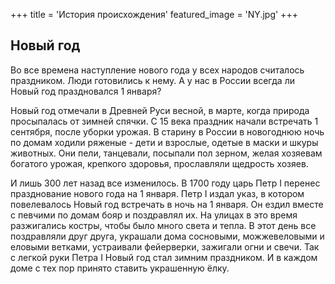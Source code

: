 +++
title = 'История происхождения'
featured_image = 'NY.jpg'
+++
## Новый год

Во все времена наступление нового года у всех народов считалось праздником. Люди готовились к нему.
А у нас в России всегда ли Новый год праздновался 1 января?

Новый год отмечали в Древней Руси весной, в марте, когда природа просыпалась от зимней спячки. С 15 века праздник начали встречать 1 сентября, после уборки урожая. В старину в России в новогоднюю ночь по домам ходили ряженые - дети и взрослые, одетые в маски и шкуры животных. Они пели, танцевали, посыпали пол зерном, желая хозяевам богатого урожая, крепкого здоровья, прославляли щедрость хозяев.

И лишь 300 лет назад все изменилось.
В 1700 году царь Петр I перенес празднование нового года на 1 января. Петр I издал указ, в котором повелевалось Новый год встречать в ночь на 1 января. Он ездил вместе с певчими по домам бояр и поздравлял их. На улицах в это время разжигались костры, чтобы было много света и тепла. В этот день все поздравляли друг друга, украшали дома сосновыми, можжевеловыми и еловыми ветками, устраивали фейерверки, зажигали огни и свечи. Так с легкой руки Петра I Новый год стал зимним праздником. И в каждом доме с тех пор принято ставить украшенную ёлку.